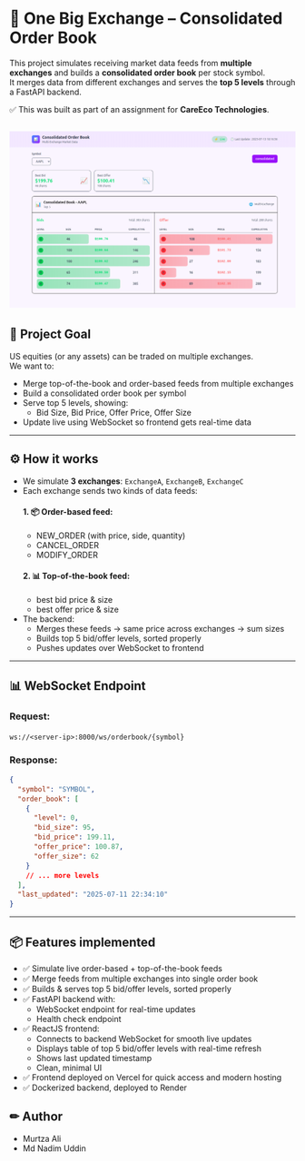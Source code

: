 # 🏦 One Big Exchange – Consolidated Order Book

This project simulates receiving market data feeds from **multiple exchanges** and builds a **consolidated order book** per stock symbol.  
It merges data from different exchanges and serves the **top 5 levels** through a FastAPI backend.

✅ This was built as part of an assignment for **CareEco Technologies**.

![📊 Consolidated Order Book](readmeAsset/frontend.png)
---

## 📌 **Project Goal**

US equities (or any assets) can be traded on multiple exchanges.  
We want to:
- Merge top-of-the-book and order-based feeds from multiple exchanges
- Build a consolidated order book per symbol
- Serve top 5 levels, showing:
  - Bid Size, Bid Price, Offer Price, Offer Size
- Update live using WebSocket so frontend gets real-time data

---


## ⚙ **How it works**

- We simulate **3 exchanges**: `ExchangeA`, `ExchangeB`, `ExchangeC`
- Each exchange sends two kinds of data feeds:
  #### 1. 📦 Order-based feed:
    - NEW_ORDER (with price, side, quantity)
    - CANCEL_ORDER
    - MODIFY_ORDER
  #### 2. 📊 Top-of-the-book feed:
    - best bid price & size
    - best offer price & size
- The backend:
  - Merges these feeds → same price across exchanges → sum sizes
  - Builds top 5 bid/offer levels, sorted properly
  - Pushes updates over WebSocket to frontend
    
---

## 📊 WebSocket Endpoint 

### Request: 

```ws://<server-ip>:8000/ws/orderbook/{symbol}```

### Response:

```json
{
  "symbol": "SYMBOL",
  "order_book": [
    {
      "level": 0,
      "bid_size": 95,
      "bid_price": 199.11,
      "offer_price": 100.87,
      "offer_size": 62
    }
    // ... more levels
  ],
  "last_updated": "2025-07-11 22:34:10"
}
```

---

## 📦 **Features implemented**

- ✅ Simulate live order-based + top-of-the-book feeds
- ✅ Merge feeds from multiple exchanges into single order book
- ✅ Builds & serves top 5 bid/offer levels, sorted properly
- ✅ FastAPI backend with:
  - WebSocket endpoint for real-time updates
  - Health check endpoint
- ✅ ReactJS frontend:
  - Connects to backend WebSocket for smooth live updates
  - Displays table of top 5 bid/offer levels with real-time refresh
  - Shows last updated timestamp
  - Clean, minimal UI
- ✅ Frontend deployed on Vercel for quick access and modern hosting
- ✅ Dockerized backend, deployed to Render

## ✏ Author
- Murtza Ali
- Md Nadim Uddin
